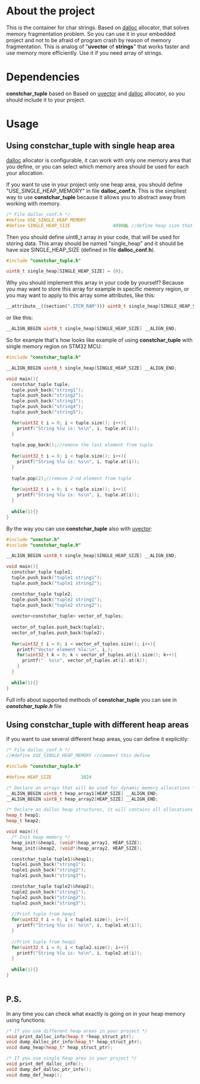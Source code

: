 # About the project
This is the container for char strings. Based on [dalloc](https://github.com/SkyEng1neering/dalloc) allocator, that solves memory fragmentation problem. So you can use it in your embedded project and not to be afraid of program crash by reason of memory fragmentation. This is analog of "__uvector__ of __strings__" that works faster and use memory more efficiently. Use it if you need array of strings.

# Dependencies
__constchar_tuple__ based on Based on [uvector](https://github.com/SkyEng1neering/uvector) and [dalloc](https://github.com/SkyEng1neering/dalloc) allocator, so you should include it to your project.

# Usage
## Using constchar_tuple with single heap area
[dalloc](https://github.com/SkyEng1neering/dalloc) allocator is configurable, it can work with only one memory area that you define, or you can select which memory area should be used for each your allocation.

If you want to use in your project only one heap area, you should define "USE_SINGLE_HEAP_MEMORY" in file __dalloc_conf.h__. This is the simpliest way to use __constchar_tuple__ because it allows you to abstract away from working with memory.

```c++
/* File dalloc_conf.h */
#define USE_SINGLE_HEAP_MEMORY
#define SINGLE_HEAP_SIZE				4096UL //define heap size that you want to have
```

Then you should define uint8_t array in your code, that will be used for storing data. This array should be named "single_heap" and it should be have size SINGLE_HEAP_SIZE (defined in file __dalloc_conf.h__).

```c++
#include "constchar_tuple.h"

uint8_t single_heap[SINGLE_HEAP_SIZE] = {0};
```

Why you should implement this array in your code by yourself? Because you may want to store this array for example in specific memory region, or you may want to apply to this array some attributes, like this:

```c++
__attribute__((section(".ITCM_RAM"))) uint8_t single_heap[SINGLE_HEAP_SIZE] = {0};
```
or like this:

```c++
__ALIGN_BEGIN uint8_t single_heap[SINGLE_HEAP_SIZE] __ALIGN_END;
```

So for example that's how looks like example of using __constchar_tuple__ with single memory region on STM32 MCU:

```c++
#include "constchar_tuple.h"

__ALIGN_BEGIN uint8_t single_heap[SINGLE_HEAP_SIZE] __ALIGN_END;

void main(){
  constchar_tuple tuple;
  tuple.push_back("string1");
  tuple.push_back("string2");
  tuple.push_back("string3");
  tuple.push_back("string4");
  tuple.push_back("string5");

  for(uint32_t i = 0; i < tuple.size(); i++){
    printf("String %lu is: %s\n", i, tuple.at(i));
  }
  
  tuple.pop_back();//remove the last element from tuple
 
  for(uint32_t i = 0; i < tuple.size(); i++){
    printf("String %lu is: %s\n", i, tuple.at(i));
  }                                     
      
  tuple.pop(2);//remove 2-nd element from tuple
 
  for(uint32_t i = 0; i < tuple.size(); i++){
    printf("String %lu is: %s\n", i, tuple.at(i));
  }
  
  while(1){}
}  
```

By the way you can use __constchar_tuple__ also with [uvector](https://github.com/SkyEng1neering/uvector):

```c++
#include "uvector.h"
#include "constchar_tuple.h"

__ALIGN_BEGIN uint8_t single_heap[SINGLE_HEAP_SIZE] __ALIGN_END;

void main(){
  constchar_tuple tuple1;
  tuple.push_back("tuple1 string1");
  tuple.push_back("tuple1 string2");

  constchar_tuple tuple2;
  tuple.push_back("tuple2 string1");
  tuple.push_back("tuple2 string2");
                                       
  uvector<constchar_tuple> vector_of_tuples;
  
  vector_of_tuples.push_back(tuple1);
  vector_of_tuples.push_back(tuple2);
 
  for(uint32_t i = 0; i < vector_of_tuples.size(); i++){
    printf("Vector element %lu:\n", i,);
    for(uint32_t k = 0; k < vector_of_tuples.at(i).size(); k++){
      printf("  %s\n", vector_of_tuples.at(i).at(k));
    }                                              
  }
 
  while(1){}
}  
```
Full info about supported methods of __constchar_tuple__ you can see in ___constchar_tuple.h___ file

## Using constchar_tuple with different heap areas

If you want to use several different heap areas, you can define it explicitly:

```c++
/* File dalloc_conf.h */
//#define USE_SINGLE_HEAP_MEMORY //comment this define
```

```c++
#include "constchar_tuple.h"

#define HEAP_SIZE			1024

/* Declare an arrays that will be used for dynamic memory allocations */
__ALIGN_BEGIN uint8_t heap_array1[HEAP_SIZE] __ALIGN_END;
__ALIGN_BEGIN uint8_t heap_array2[HEAP_SIZE] __ALIGN_END;

/* Declare an dalloc heap structures, it will contains all allocations info */
heap_t heap1;
heap_t heap2;

void main(){
  /* Init heap memory */
  heap_init(&heap1, (void*)heap_array1, HEAP_SIZE);
  heap_init(&heap2, (void*)heap_array2, HEAP_SIZE);

  constchar_tuple tuple1(&heap1);
  tuple1.push_back("string1");
  tuple1.push_back("string2");
  tuple1.push_back("string3");

  constchar_tuple tuple2(&heap2);
  tuple2.push_back("string1");
  tuple2.push_back("string2");
  tuple2.push_back("string3");
  
  //Print tuple from heap1
  for(uint32_t i = 0; i < tuple1.size(); i++){
    printf("String %lu is: %s\n", i, tuple1.at(i));
  }
 
  //Print tuple from heap2
  for(uint32_t i = 0; i < tuple2.size(); i++){
    printf("String %lu is: %s\n", i, tuple2.at(i));
  }
                                        
  while(1){}
}  
  
```
## P.S.
In any time you can check what exactly is going on in your heap memory using functions:
```c++
/* If you use different heap areas in your project */
void print_dalloc_info(heap_t *heap_struct_ptr);
void dump_dalloc_ptr_info(heap_t* heap_struct_ptr);
void dump_heap(heap_t* heap_struct_ptr);
```
```c++
/* If you use single heap area in your project */
void print_def_dalloc_info();
void dump_def_dalloc_ptr_info();
void dump_def_heap();
```
